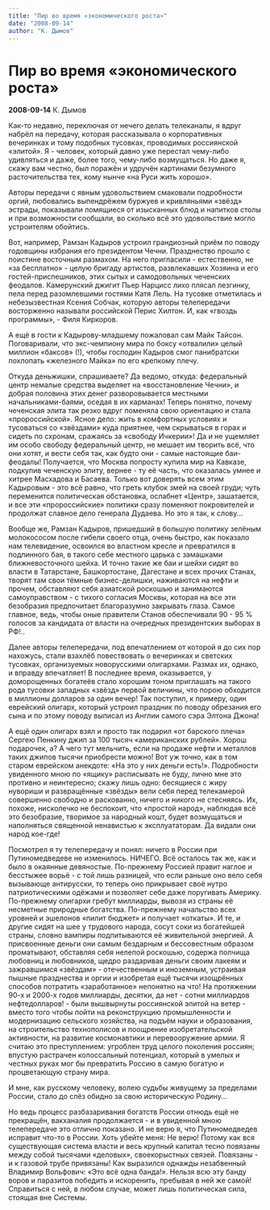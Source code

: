 ```yaml
---
title: "Пир во время «экономического роста»"
date: "2008-09-14"
author: "К. Дымов"
---
```


# Пир во время «экономического роста»

**2008-09-14** К. Дымов

Как-то недавно, переключая от нечего делать телеканалы, я вдруг набрёл на передачу, которая рассказывала о корпоративных вечеринках и тому подобных тусовках, проводимых россиянской «элитой». Я - человек, который давно уже перестал чему-либо удивляться и даже, более того, чему-либо возмущаться. Но даже я, скажу вам честно, был поражён и удручён картинами безумного расточительства тех, кому нынче «на Руси жить хорошо».

Авторы передачи с явным удовольствием смаковали подробности оргий, любовались выпендрёжем буржуев и кривляньями «звёзд» эстрады, показывали ломящиеся от изысканных блюд и напитков столы и при возможности сообщали, во сколько всё это удовольствие могло устроителям обойтись.

Вот, например, Рамзан Кадыров устроил грандиозный приём по поводу годовщины избрания его президентом Чечни. Празднество прошло с поистине восточным размахом. На него пригласили - естественно, не «за бесплатно» - целую бригаду артистов, развлекавших Хозяина и его гостей-приспешников, этих сытых и самодовольных чеченских феодалов. Камерунский джигит Пьер Нарцисс лихо плясал лезгинку, пела перед разомлевшими гостями Катя Лель. На тусовке отметилась и небезызвестная Ксения Собчак, которую авторы телепередачи восторженно называли российской Перис Хилтон. И, как «гвоздь программы», - Филя Киркоров.

А ещё в гости к Кадырову-младшему пожаловал сам Майк Тайсон. Поговаривали, что экс-чемпиону мира по боксу «отвалили» целый миллион «баксов» (!), чтобы господин Кадыров смог панибратски похлопать «железного Майка» по его крепкому плечу.

Откуда деньжишки, спрашиваете? Да ведомо, откуда: федеральный центр немалые средства выделяет на «восстановление Чечни», и добрая половина этих денег разворовывается местными начальниками-баями, оседая в их карманах! Теперь понятно, почему чеченская элита так резко вдруг поменяла свою ориентацию и стала «пророссийской». Ясное дело: жить в комфортных условиях и тусоваться со «звёздами» куда приятнее, чем скрываться в горах и сидеть по схронам, сражаясь за «свободу Ичкерии»! Да и не ущемляет им особо свободу федеральный центр, не мешает им творить всё, что они хотят, и вести себя так, как будто они - самые настоящие баи-феодалы! Получается, что Москва попросту купила мир на Кавказе, подкупив чеченскую элиту, вернее - ту её часть, что оказалась умнее и хитрее Масхадова и Басаева. Только вот доверять всем этим Кадыровым - это всё равно, что греть клубок змей на своей груди; чуть переменится политическая обстановка, ослабнет «Центр», зашатается, и все эти «пророссийские» политики сразу поменяют покровителей и продолжат славное дело генерала Дудаева. Но это я так, к слову...

Вообще же, Рамзан Кадыров, пришедший в большую политику зелёным молокососом после гибели своего отца, очень быстро, как показало нам телевидение, освоился во властном кресле и превратился в подлинного бая, в такого себе местного царька с замашками ближневосточного шейха. И точно такие же баи и шейхи сидят во власти в Татарстане, Башкортостане, Дагестане и всех прочих Станах, творят там свои тёмные бизнес-делишки, наживаются на нефти и прочем, обставляют себя азиатской роскошью и занимаются самоуправством - с тихого согласия Москвы, которая на все эти безобразия предпочитает благоразумно закрывать глаза. Самое главное, ведь, чтобы оные правители Станов обеспечивали 90 - 95 % голосов за кандидата от власти на очередных президентских выборах в РФ!..

Далее авторы телепередачи, под впечатлением от которой я до сих пор нахожусь, стали взахлёб повествовать о вечеринках и светских тусовках, организуемых новорусскими олигархами. Размах их, однако, и вправду впечатляет! В последнее время, оказывается, у доморощенных богатеёв стало хорошим тоном приглашать на такого рода тусовки западных «звёзд» первой величины, что порою обходится в миллионы долларов за один вечер! Так поступил, к примеру, один еврейский олигарх, который устроил праздник по поводу обрезания его сына и по этому поводу выписал из Англии самого сэра Элтона Джона!

А ещё один олигарх взял и просто так подарил «от барского плеча» Сергею Пенкину джип за 100 тысяч «американских рублей». Хорош подарочек, а? А чего тут мельчить, если на продаже нефти и металлов таких джипов тысячи приобрести можно! Вот уж точно, как в том старом еврейском анекдоте: «На это у них деньги есть!». Подробности увиденного мною по «ящику» расписывать не буду, лично мне это противно и неинтересно; скажу лишь одно: бесящиеся с жиру нувориши и развращённые «звёзды» вели себя перед телекамерой совершенно свободно и раскованно, ничего и никого не стесняясь. Их, похоже, нисколечко не беспокоит, что «простой народ», наблюдая всё это безобразие, творимое за народный кошт, будет возмущаться и наполняться священной ненавистью к эксплуататорам. Да видали они народ кое-где!

Посмотрел я ту телепередачу и понял: ничего в России при Путиномедведеве не изменилось. НИЧЕГО. Всё осталось так же, как и было в окаянные девяностые. По-прежнему Россией правит наглое и бесстыжее ворьё - с той лишь разницей, что если раньше оно вело себя вызывающе антирусски, то теперь оно прикрывает своё нутро патриотическими одёжами и позволяет себе даже поругивать Америку. По-прежнему олигархи гребут миллиарды, вывозя из страны её несметные природные богатства. По-прежнему начальство всех уровней и эшелонов «пилит бюджет» и получает «откаты». И те, и другие сидят на шее у трудового народа, сосут соки из богатейшей страны, словно вампиры подпитываются её живительной энергией. А присвоенные деньги они самым бездарным и бессовестным образом проматывают, обставляя себя нелепой роскошью, содержа полчища любовниц и любовников, щедро раздаривая деньги своим лакеям и зажравшимся «звёздам» - отечественным и иноземным, устраивая пышные празднества и оргии и изобретая ещё тысячи изощрённых способов потратить «заработанное» непонятно на что! На протяжении 90-х и 2000-х годов миллиарды, десятки, да нет - сотни миллиардов нефтедолларов! - были вышвырнуты россиянской элитой на ветер - вместо того чтобы пойти на реконструкцию промышленности и модернизацию сельского хозяйства, на подъём науки и образования, на строительство технополисов и поощрение изобретательской активности, на развитие космонавтики и перевооружение армии. Я считаю это преступлением: угроблен труд целого поколения россиян; впустую растрачен колоссальный потенциал, который в умелых и честных руках мог бы превратить Россию в самую богатую и процветающую страну мира.

И мне, как русскому человеку, волею судьбы живущему за пределами России, стало до слёз обидно за свою историческую Родину...

Но ведь процесс разбазаривания богатств России отнюдь ещё не прекращён, вакханалия продолжается - и в увиденной мною телепередаче это отлично показано. И не верю я, что Путиномедведев исправит что-то в России. Хоть убейте меня: Не верю! Потому как вся существующая система власти и весь крупный капитал тесно повязаны между собой тысячами «деловых», своекорыстных связей. Повязаны - и к газовой трубе привязаны! Как выразился однажды незабвенный Владимир Вольфович: «Это всё одна банда!». Нельзя всю эту банду воров и паразитов победить и искоренить, пребывая в ней же самой! Справиться с ней, в любом случае, может лишь политическая сила, стоящая вне Системы.